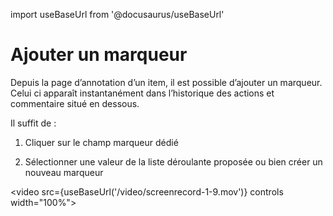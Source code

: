 import useBaseUrl from '@docusaurus/useBaseUrl'

# Ajouter un marqueur

Depuis la page d’annotation d’un item, il est possible d’ajouter un marqueur. Celui ci apparaît instantanément dans l’historique des actions et commentaire situé en dessous.

Il suffit de :

1. Cliquer sur le champ marqueur dédié

2. Sélectionner une valeur de la liste déroulante proposée ou bien créer un nouveau marqueur

<video src={useBaseUrl('/video/screenrecord-1-9.mov')} controls width="100%"></video>
